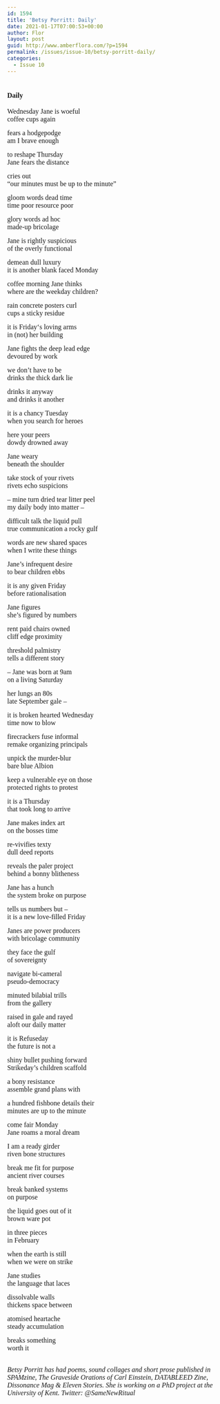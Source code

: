```yaml
---
id: 1594
title: 'Betsy Porritt: Daily'
date: 2021-01-17T07:00:53+00:00
author: Flor
layout: post
guid: http://www.amberflora.com/?p=1594
permalink: /issues/issue-10/betsy-porritt-daily/
categories:
  - Issue 10
---
```

# <span style="font-family: georgia, palatino, serif; font-size: 12pt;">Daily</span>

<span style="font-family: georgia, palatino, serif; font-size: 12pt;">Wednesday Jane is woeful</span>  
<span style="font-family: georgia, palatino, serif; font-size: 12pt;">coffee cups again</span>

<span style="font-family: georgia, palatino, serif; font-size: 12pt;">fears a hodgepodge</span>  
<span style="font-family: georgia, palatino, serif; font-size: 12pt;">am I brave enough</span>

<span style="font-family: georgia, palatino, serif; font-size: 12pt;">to reshape Thursday</span>  
<span style="font-family: georgia, palatino, serif; font-size: 12pt;">Jane fears the distance</span>

<span style="font-family: georgia, palatino, serif; font-size: 12pt;">cries out</span>  
<span style="font-family: georgia, palatino, serif; font-size: 12pt;">“our minutes must be up to the minute”</span>

<span style="font-family: georgia, palatino, serif; font-size: 12pt;">gloom words dead time</span>  
<span style="font-family: georgia, palatino, serif; font-size: 12pt;">time poor resource poor</span>

<span style="font-family: georgia, palatino, serif; font-size: 12pt;">glory words ad hoc</span>  
<span style="font-family: georgia, palatino, serif; font-size: 12pt;">made-up bricolage</span>

<span style="font-family: georgia, palatino, serif; font-size: 12pt;">Jane is rightly suspicious</span>  
<span style="font-family: georgia, palatino, serif; font-size: 12pt;">of the overly functional</span>

<span style="font-family: georgia, palatino, serif; font-size: 12pt;">demean dull luxury</span>  
<span style="font-family: georgia, palatino, serif; font-size: 12pt;">it is another blank faced Monday</span>

<span style="font-family: georgia, palatino, serif; font-size: 12pt;">coffee morning Jane thinks</span>  
<span style="font-family: georgia, palatino, serif; font-size: 12pt;">where are the weekday children?</span>

<span style="font-family: georgia, palatino, serif; font-size: 12pt;">rain concrete posters curl</span>  
<span style="font-family: georgia, palatino, serif; font-size: 12pt;">cups a sticky residue</span>

<span style="font-family: georgia, palatino, serif; font-size: 12pt;">it is Friday‘s loving arms</span>  
<span style="font-family: georgia, palatino, serif; font-size: 12pt;">in (not) her building</span>

<span style="font-family: georgia, palatino, serif; font-size: 12pt;">Jane fights the deep lead edge</span>  
<span style="font-family: georgia, palatino, serif; font-size: 12pt;">devoured by work</span>

<span style="font-family: georgia, palatino, serif; font-size: 12pt;">we don’t have to be</span>  
<span style="font-family: georgia, palatino, serif; font-size: 12pt;">drinks the thick dark lie</span>

<span style="font-family: georgia, palatino, serif; font-size: 12pt;">drinks it anyway</span>  
<span style="font-family: georgia, palatino, serif; font-size: 12pt;">and drinks it another</span>

<span style="font-family: georgia, palatino, serif; font-size: 12pt;">it is a chancy Tuesday</span>  
<span style="font-family: georgia, palatino, serif; font-size: 12pt;">when you search for heroes</span>

<span style="font-family: georgia, palatino, serif; font-size: 12pt;">here your peers</span>  
<span style="font-family: georgia, palatino, serif; font-size: 12pt;">dowdy drowned away</span>

<span style="font-family: georgia, palatino, serif; font-size: 12pt;">Jane weary</span>  
<span style="font-family: georgia, palatino, serif; font-size: 12pt;">beneath the shoulder</span>

<span style="font-family: georgia, palatino, serif; font-size: 12pt;">take stock of your rivets</span>  
<span style="font-family: georgia, palatino, serif; font-size: 12pt;">rivets echo suspicions</span>

<span style="font-family: georgia, palatino, serif; font-size: 12pt;">– mine turn dried tear litter peel</span>  
<span style="font-family: georgia, palatino, serif; font-size: 12pt;">my daily body into matter –</span>

<span style="font-family: georgia, palatino, serif; font-size: 12pt;">difficult talk the liquid pull</span>  
<span style="font-family: georgia, palatino, serif; font-size: 12pt;">true communication a rocky gulf</span>

<span style="font-family: georgia, palatino, serif; font-size: 12pt;">words are new shared spaces</span>  
<span style="font-family: georgia, palatino, serif; font-size: 12pt;">when I write these things</span>

<span style="font-family: georgia, palatino, serif; font-size: 12pt;">Jane’s infrequent desire</span>  
<span style="font-family: georgia, palatino, serif; font-size: 12pt;">to bear children ebbs</span>

<span style="font-family: georgia, palatino, serif; font-size: 12pt;">it is any given Friday</span>  
<span style="font-family: georgia, palatino, serif; font-size: 12pt;">before rationalisation</span>

<span style="font-family: georgia, palatino, serif; font-size: 12pt;">Jane figures</span>  
<span style="font-family: georgia, palatino, serif; font-size: 12pt;">she’s figured by numbers</span>

<span style="font-family: georgia, palatino, serif; font-size: 12pt;">rent paid chairs owned</span>  
<span style="font-family: georgia, palatino, serif; font-size: 12pt;">cliff edge proximity</span>

<span style="font-family: georgia, palatino, serif; font-size: 12pt;">threshold palmistry</span>  
<span style="font-family: georgia, palatino, serif; font-size: 12pt;">tells a different story</span>

<span style="font-family: georgia, palatino, serif; font-size: 12pt;">– Jane was born at 9am</span>  
<span style="font-family: georgia, palatino, serif; font-size: 12pt;">on a living Saturday</span>

<span style="font-family: georgia, palatino, serif; font-size: 12pt;">her lungs an 80s</span>  
<span style="font-family: georgia, palatino, serif; font-size: 12pt;">late September gale –</span>

<span style="font-family: georgia, palatino, serif; font-size: 12pt;">it is broken hearted Wednesday</span>  
<span style="font-family: georgia, palatino, serif; font-size: 12pt;">time now to blow</span>

<span style="font-family: georgia, palatino, serif; font-size: 12pt;">firecrackers fuse informal</span>  
<span style="font-family: georgia, palatino, serif; font-size: 12pt;">remake organizing principals</span>

<span style="font-family: georgia, palatino, serif; font-size: 12pt;">unpick the murder-blur</span>  
<span style="font-family: georgia, palatino, serif; font-size: 12pt;">bare blue Albion</span>

<span style="font-family: georgia, palatino, serif; font-size: 12pt;">keep a vulnerable eye on those</span>  
<span style="font-family: georgia, palatino, serif; font-size: 12pt;">protected rights to protest</span>

<span style="font-family: georgia, palatino, serif; font-size: 12pt;">it is a Thursday</span>  
<span style="font-family: georgia, palatino, serif; font-size: 12pt;">that took long to arrive</span>

<span style="font-family: georgia, palatino, serif; font-size: 12pt;">Jane makes index art</span>  
<span style="font-family: georgia, palatino, serif; font-size: 12pt;">on the bosses time</span>

<span style="font-family: georgia, palatino, serif; font-size: 12pt;">re-vivifies texty</span>  
<span style="font-family: georgia, palatino, serif; font-size: 12pt;">dull deed reports</span>

<span style="font-family: georgia, palatino, serif; font-size: 12pt;">reveals the paler project</span>  
<span style="font-family: georgia, palatino, serif; font-size: 12pt;">behind a bonny blitheness</span>

<span style="font-family: georgia, palatino, serif; font-size: 12pt;">Jane has a hunch</span>  
<span style="font-family: georgia, palatino, serif; font-size: 12pt;">the system broke on purpose</span>

<span style="font-family: georgia, palatino, serif; font-size: 12pt;">tells us numbers but –</span>  
<span style="font-family: georgia, palatino, serif; font-size: 12pt;">it is a new love-filled Friday</span>

<span style="font-family: georgia, palatino, serif; font-size: 12pt;">Janes are power producers</span>  
<span style="font-family: georgia, palatino, serif; font-size: 12pt;">with bricolage community</span>

<span style="font-family: georgia, palatino, serif; font-size: 12pt;">they face the gulf</span>  
<span style="font-family: georgia, palatino, serif; font-size: 12pt;">of sovereignty</span>

<span style="font-family: georgia, palatino, serif; font-size: 12pt;">navigate bi-cameral</span>  
<span style="font-family: georgia, palatino, serif; font-size: 12pt;">pseudo-democracy</span>

<span style="font-family: georgia, palatino, serif; font-size: 12pt;">minuted bilabial trills</span>  
<span style="font-family: georgia, palatino, serif; font-size: 12pt;">from the gallery</span>

<span style="font-family: georgia, palatino, serif; font-size: 12pt;">raised in gale and rayed</span>  
<span style="font-family: georgia, palatino, serif; font-size: 12pt;">aloft our daily matter</span>

<span style="font-family: georgia, palatino, serif; font-size: 12pt;">it is Refuseday</span>  
<span style="font-family: georgia, palatino, serif; font-size: 12pt;">the future is not a</span>

<span style="font-family: georgia, palatino, serif; font-size: 12pt;">shiny bullet pushing forward</span>  
<span style="font-family: georgia, palatino, serif; font-size: 12pt;">Strikeday’s children scaffold</span>

<span style="font-family: georgia, palatino, serif; font-size: 12pt;">a bony resistance</span>  
<span style="font-family: georgia, palatino, serif; font-size: 12pt;">assemble grand plans with</span>

<span style="font-family: georgia, palatino, serif; font-size: 12pt;">a hundred fishbone details their</span>  
<span style="font-family: georgia, palatino, serif; font-size: 12pt;">minutes are up to the minute</span>

<span style="font-family: georgia, palatino, serif; font-size: 12pt;">come fair Monday</span>  
<span style="font-family: georgia, palatino, serif; font-size: 12pt;">Jane roams a moral dream</span>

<span style="font-family: georgia, palatino, serif; font-size: 12pt;">I am a ready girder</span>  
<span style="font-family: georgia, palatino, serif; font-size: 12pt;">riven bone structures</span>

<span style="font-family: georgia, palatino, serif; font-size: 12pt;">break me fit for purpose</span>  
<span style="font-family: georgia, palatino, serif; font-size: 12pt;">ancient river courses</span>

<span style="font-family: georgia, palatino, serif; font-size: 12pt;">break banked systems</span>  
<span style="font-family: georgia, palatino, serif; font-size: 12pt;">on purpose</span>

<span style="font-family: georgia, palatino, serif; font-size: 12pt;">the liquid goes out of it</span>  
<span style="font-family: georgia, palatino, serif; font-size: 12pt;">brown ware pot</span>

<span style="font-family: georgia, palatino, serif; font-size: 12pt;">in three pieces</span>  
<span style="font-family: georgia, palatino, serif; font-size: 12pt;">in February</span>

<span style="font-family: georgia, palatino, serif; font-size: 12pt;">when the earth is still</span>  
<span style="font-family: georgia, palatino, serif; font-size: 12pt;">when we were on strike</span>

<span style="font-family: georgia, palatino, serif; font-size: 12pt;">Jane studies</span>  
<span style="font-family: georgia, palatino, serif; font-size: 12pt;">the language that laces</span>

<span style="font-family: georgia, palatino, serif; font-size: 12pt;">dissolvable walls</span>  
<span style="font-family: georgia, palatino, serif; font-size: 12pt;">thickens space between</span>

<span style="font-family: georgia, palatino, serif; font-size: 12pt;">atomised heartache</span>  
<span style="font-family: georgia, palatino, serif; font-size: 12pt;">steady accumulation</span>

<span style="font-family: georgia, palatino, serif; font-size: 12pt;">breaks something</span>  
<span style="font-family: georgia, palatino, serif; font-size: 12pt;">worth it</span>

<span style="font-family: georgia, palatino, serif; font-size: 12pt;"> </span>  
<span style="font-family: georgia, palatino, serif; font-size: 12pt;"><em>Betsy Porritt has had poems, sound collages and short prose published in SPAMzine, The Graveside Orations of Carl Einstein, DATABLEED Zine, Dissonance Mag & Eleven Stories. She is working on a PhD project at the University of Kent. Twitter: @SameNewRitual</em></span>
